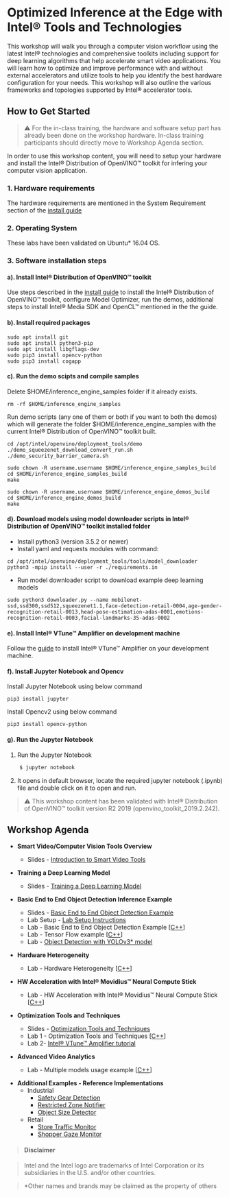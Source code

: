 # Optimized Inference at the Edge with Intel® Tools and Technologies 
This workshop will walk you through a computer vision workflow using the latest Intel® technologies and comprehensive toolkits including support for deep learning algorithms that help accelerate smart video applications. You will learn how to optimize and improve performance with and without external accelerators and utilize tools to help you identify the best hardware configuration for your needs. This workshop will also outline the various frameworks and topologies supported by Intel® accelerator tools. 

## How to Get Started
   
> :warning: For the in-class training, the hardware and software setup part has already been done on the workshop hardware. In-class training participants should directly move to Workshop Agenda section. 

In order to use this workshop content, you will need to setup your hardware and install the Intel® Distribution of OpenVINO™ toolkit for infering your computer vision application.  
### 1. Hardware requirements
The hardware requirements are mentioned in the System Requirement section of the [install guide](https://software.intel.com/en-us/articles/OpenVINO-Install-Linux)

### 2. Operating System
These labs have been validated on Ubuntu* 16.04 OS. 

### 3. Software installation steps
#### a). Install Intel® Distribution of OpenVINO™ toolkit 
Use steps described in the [install guide](https://software.intel.com/en-us/articles/OpenVINO-Install-Linux)
to install the Intel® Distribution of OpenVINO™ toolkit, configure Model Optimizer, run the demos, additional steps to install Intel® Media SDK and OpenCL™ mentioned in the the guide. 

#### b). Install required packages
	sudo apt install git
	sudo apt install python3-pip
	sudo apt install libgflags-dev
	sudo pip3 install opencv-python
	sudo pip3 install cogapp
    
#### c). Run the demo scipts and compile samples
Delete $HOME/inference_engine_samples folder if it already exists. 

	rm -rf $HOME/inference_engine_samples
	
Run demo scripts (any one of them or both if you want to both the demos) which will generate the folder $HOME/inference_engine_samples with the current Intel® Distribution of OpenVINO™ toolkit built. 

	cd /opt/intel/openvino/deployment_tools/demo
	./demo_squeezenet_download_convert_run.sh
	./demo_security_barrier_camera.sh
	
	sudo chown -R username.username $HOME/inference_engine_samples_build
	cd $HOME/inference_engine_samples_build
	make

	sudo chown -R username.username $HOME/inference_engine_demos_build
	cd $HOME/inference_engine_demos_build
	make

#### d). Download models using model downloader scripts in Intel® Distribution of OpenVINO™ toolkit installed folder
   - Install python3 (version 3.5.2 or newer) 
   - Install yaml and requests modules with command:

	cd /opt/intel/openvino/deployment_tools/tools/model_downloader	
	python3 -mpip install --user -r ./requirements.in
   
   - Run model downloader script to download example deep learning models
  	
	sudo python3 downloader.py --name mobilenet-ssd,ssd300,ssd512,squeezenet1.1,face-detection-retail-0004,age-gender-recognition-retail-0013,head-pose-estimation-adas-0001,emotions-recognition-retail-0003,facial-landmarks-35-adas-0002

#### e). Install Intel® VTune™ Amplifier on development machine
Follow the [guide](./up2-vision-kit/install_vtune_amplifier_2019.md) to install Intel® VTune™ Amplifier on your development machine.


#### f). Install Jupyter Notebook and Opencv
Install Jupyter Notebook using below command

	pip3 install jupyter

Install Opencv2 using below command

	pip3 install opencv-python

#### g). Run the Jupyter Notebook
1. Run the Jupyter Notebook
```bash
	$ jupyter notebook
```

2. It opens in default browser, locate the required jupyter notebook (.ipynb) file and double click on it to open and run.

> :warning: This workshop content has been validated with Intel® Distribution of OpenVINO™ toolkit version R2 2019 (openvino_toolkit_2019.2.242). 


		
## Workshop Agenda
* **Smart Video/Computer Vision Tools Overview**
  - Slides - [Introduction to Smart Video Tools](./presentations/01-Introduction-to-Intel-Smart-Video-Tools.pdf)

* **Training a Deep Learning Model**
  - Slides - [Training a Deep Learning Model](./presentations/DL_training_model.pdf)
  
* **Basic End to End Object Detection Inference Example**
  - Slides - [Basic End to End Object Detection Example](./presentations/02-03_Basic-End-to-End-Object-Detection-Example.pdf)
  - Lab Setup - [Lab Setup Instructions](./Lab_setup.md)
  - Lab - Basic End to End Object Detection Example   [[C++](./object-detection/README.md)] <!--  [[Python](./object-detection/Python/basic_end_to_end_object_detection.ipynb)] -->
  - Lab - Tensor Flow example [[C++](./advanced-video-analytics/tensor_flow.md)] <!-- [[Python](./object-detection/Python/Tensor_Flow_example.ipynb)] -->
  - Lab - [Object Detection with YOLOv3* model](./object-detection/README_yolov3.md)

* **Hardware Heterogeneity**
  - Lab - Hardware Heterogeneity [[C++](./hardware-heterogeneity/README.md)] <!-- [[Python](./hardware-heterogeneity/Python/hardware-heterogeneity.ipynb)] -->

* **HW Acceleration with Intel® Movidius™ Neural Compute Stick**
  - Lab - HW Acceleration with Intel® Movidius™ Neural Compute Stick [[C++](./HW-Acceleration-with-Movidious-NCS/README.md)] <!--[[Python](./HW-Acceleration-with-Movidious-NCS/Python/HW_Acceleration_with_Movidius_NCS.ipynb)] -->

* **Optimization Tools and Techniques** 
  - Slides - [Optimization Tools and Techniques](./presentations/04-05_Optimization_and_advanced_analytics.pdf)
  - Lab 1 - Optimization Tools and Techniques [[C++](./optimization-tools-and-techniques/README.md)] <!-- [[Python](./optimization-tools-and-techniques/Python/optimization_tools_and_techniques.ipynb)] -->
  - Lab 2- [Intel® VTune™ Amplifier tutorial](./optimization-tools-and-techniques/README_VTune.md)
  
* **Advanced Video Analytics**
  - Lab - Multiple models usage example [[C++](./advanced-video-analytics/multiple_models.md)] <!-- [[Python](./advanced-video-analytics/Python/advanced_video_analytics.ipynb)] -->
<!----  
* **UP²\* AI Vision Development kit as Edge**
  - Setup - [Development machine and Internet Connection Sharing](./up2-vision-kit/dev_machine_setup.md)
  - Lab - [Interact face detection on UP2 kit using Intel® System Studio](./up2-vision-kit/openvino-projects-using-iss2019.md) ---->
  
* **Additional Examples - Reference Implementations**
  - Industrial 
  	- [Safety Gear Detection](./safety-gear-example/README.md)
	- [Restricted Zone Notifier](https://github.com/intel-iot-devkit/restricted-zone-notifier-cpp)
  	- [Object Size Detector](https://github.com/intel-iot-devkit/object-size-detector-cpp)
  - Retail 
  	- [Store Traffic Monitor](https://github.com/intel-iot-devkit/store-traffic-monitor)
	- [Shopper Gaze Monitor](https://github.com/intel-iot-devkit/shopper-gaze-monitor-cpp)
<!--	
* **Workshop Survey**
  - [Workshop Survey](https://idz.qualtrics.com/jfe/form/SV_a9GvOxtOrOziykB)
  - [Custom Layer Tutorial Survey](https://intelemployee.az1.qualtrics.com/jfe/form/SV_1ZjOKaEIQUM5FpX)
  - [Embedded Vision Summit Workshop Survey](https://intel.az1.qualtrics.com/jfe/form/SV_6RsCwmj6QGD3PAF)
  -->
> #### Disclaimer

> Intel and the Intel logo are trademarks of Intel Corporation or its subsidiaries in the U.S. and/or other countries. 
 
> *Other names and brands may be claimed as the property of others
